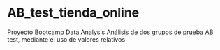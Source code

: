 # AB_test_tienda_online
Proyecto Bootcamp Data Analysis
Análisis de dos grupos de prueba AB test, mediante el uso de valores relativos
